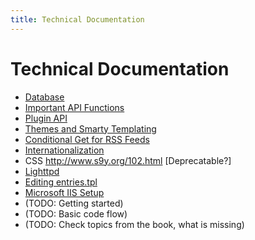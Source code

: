 ```yaml
---
title: Technical Documentation
---
```


# Technical Documentation

*  [Database](database.html)
*  [Important API Functions](functions.html)
*  [Plugin API](plugin-api.html)
*  [Themes and Smarty Templating](themes.html)
*  [Conditional Get for RSS Feeds](conditional-get.html)
*  [Internationalization](internationalization.html)
*  CSS http://www.s9y.org/102.html [Deprecatable?]
*  [Lighttpd](lighttpd.html)
*  [Editing entries.tpl](entries_tpl.html)
*  [Microsoft IIS Setup](iis-setup.html)
*  (TODO: Getting started)
*  (TODO: Basic code flow)
*  (TODO: Check topics from the book, what is missing)
